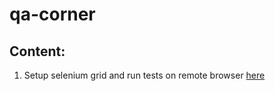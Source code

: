 # qa-corner

## Content:
1. Setup selenium grid and run tests on remote browser [here](https://github.com/krystian-jedrzejowski/qa-corner/blob/master/docs/dockerized_grid.md)